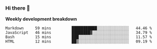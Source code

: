 ### Hi there 👋


**Weekly development breakdown**

<!--START_SECTION:waka-->
```text
Markdown     59 mins         ███████████░░░░░░░░░░░░░░   44.46 % 
JavaScript   46 mins         ████████▓░░░░░░░░░░░░░░░░   34.79 % 
Bash         15 mins         ███░░░░░░░░░░░░░░░░░░░░░░   11.57 % 
HTML         12 mins         ██▒░░░░░░░░░░░░░░░░░░░░░░   09.19 % 
```
<!--END_SECTION:waka-->
